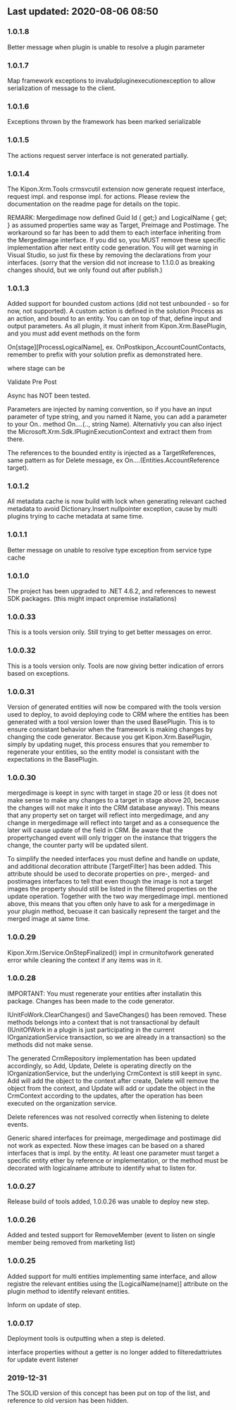## Last updated: 2020-08-06 08:50

### 1.0.1.8
Better message when plugin is unable to resolve a plugin parameter

### 1.0.1.7
Map framework exceptions to invaludpluginexecutionexception to allow serialization of message to the client. 

### 1.0.1.6
Exceptions thrown by the framework has been marked serializable

### 1.0.1.5
The actions request server interface is not generated partially.

### 1.0.1.4
The Kipon.Xrm.Tools crmsvcutil extension now generate request interface, request impl. and response impl. for actions. Please review the documentation on the readme page for details on the topic.

REMARK: Mergedimage<T> now defined Guid Id { get;} and LogicalName { get; } as assumed properties same way as Target, Preimage and Postimage. The workaround so
far has been to add them to each interface inheriting from the Mergedimage interface. If you did so, you MUST remove these specific implementation after next
entity code generation. You will get warning in Visual Studio, so just fix these by removing the declarations from your interfaces.
(sorry that the version did not increase to 1.1.0.0 as breaking changes should, but we only found out after publish.)

### 1.0.1.3
Added support for bounded custom actions (did not test unbounded - so for now, not supported). A custom action is defined in the solution Process as an action, and bound to an entity.
You can on top of that, define input and output parameters. As all plugin, it must inherit from Kipon.Xrm.BasePlugin, and you must add event methods on the form

On[stage][ProcessLogicalName],  ex. OnPostkipon_AccountCountContacts, remember to prefix with your solution prefix as demonstrated here.

where stage can be

Validate
Pre
Post

Async has NOT been tested.

Parameters are injected by naming convention, so if you have an input parameter of type string, and you named it Name,  you can add a parameter to your On.. method On....(.., string Name). 
Alternativly you can also inject the Microsoft.Xrm.Sdk.IPluginExecutionContext and extract them from there.

The references to the bounded entity is injected as a TargetReferences, same pattern as for Delete message, ex On....(Entities.AccountReference target).

### 1.0.1.2
All metadata cache is now build with lock when generating relevant cached metadata to avoid Dictionary.Insert nullpointer exception, cause by multi plugins trying to cache metadata
at same time.

### 1.0.1.1
Better message on unable to resolve type exception from service type cache

### 1.0.1.0
The project has been upgraded to .NET 4.6.2, and references to newest SDK packages. (this might impact onpremise installations)

### 1.0.0.33
This is a tools version only. Still trying to get better messages on error.

### 1.0.0.32
This is a tools version only. Tools are now giving better indication of errors based on exceptions.

### 1.0.0.31
Version of generated entities will now be compared with the tools version used to deploy, to avoid deploying code to CRM
where the entities has been generated with a tool version lower than the used BasePlugin. This is to ensure consistant behavior
when the framework is making changes by changing the code generator. Because you get Kipon.Xrm.BasePlugin, simply by updating nuget,
this process ensures that you remember to regenerate your entities, so the entity model is consistant with the expectations in the BasePlugin.

### 1.0.0.30
mergedimage is keept in sync with target in stage 20 or less (it does not make
sense to make any changes to a target in stage above 20, because the changes will not make
it into the CRM database anyway). This means that any property set
on target will reflect into mergedimage, and any change in mergedimage will reflect into target
and as a consequence the later will cause update of the field in CRM. Be aware that the propertychanged
event will only trigger on the instance that triggers the change, the counter party will be updated silent.

To simplify the needed interfaces you must define and handle on update, and additional decoration attribute [TargetFilter]
has been added. This attribute should be used to decorate properties on pre-, merged- and postimages interfaces to tell that 
even though the image is not a target images the property should still be listed in the filtered properties on the
update operation. Together with the two way mergedimage impl. mentioned above, this means that you often only have
to ask for a mergedimage in your plugin method, becuase it can basically represent the target and the merged image 
at same time.

### 1.0.0.29
Kipon.Xrm.IService.OnStepFinalized() impl in crmunitofwork  generated error while cleaning the context if any items was in it.

### 1.0.0.28
IMPORTANT: You must regenerate your entities after installatin this package. Changes has been made to the code generator.

IUnitFoWork.ClearChanges() and SaveChanges() has been removed. These methods belongs into a context that is not transactional by default
(IUnitOfWork in a plugin is just participating in the current IOrganizationService transaction, so we are already in a transaction) so the methods did not make sense.

The generated CrmRepository implementation has been updated accordingly, so Add, Update, Delete is operating directly on the IOrganizationService, but the underlying
CrmContext is still keept in sync. Add will add the object to the context after create, Delete will remove the object from the context, and Update will add or update
the object in the CrmContext according to the updates, after the operation has been executed on the organization service.

Delete references was not resolved correctly when listening to delete events.

Generic shared interfaces for preimage, mergedimage and postimage did not work as expected. Now these images can be based on a shared interfaces that is impl. by the entity.
At least one parameter must target a specific entity ether by reference or implementation, or the method must be decorated with logicalname attribute to identify what to listen for.

### 1.0.0.27
Release build of tools added, 1.0.0.26 was unable to deploy new step.

### 1.0.0.26
Added and tested support for RemoveMember  (event to listen on single member being removed from marketing list)

### 1.0.0.25
Added support for multi entities implementing same interface, and allow registre the relevant entities using the [LogicalName(name)] attribute on the
plugin method to identify relevant entities.

Inform on update of step.

### 1.0.0.17
Deployment tools is outputting when a step is deleted.

interface properties without a getter is no longer added to filteredattriutes for update event listener

### 2019-12-31
The SOLID version of this concept has been put on top of the list, and reference to old version has been hidden.
